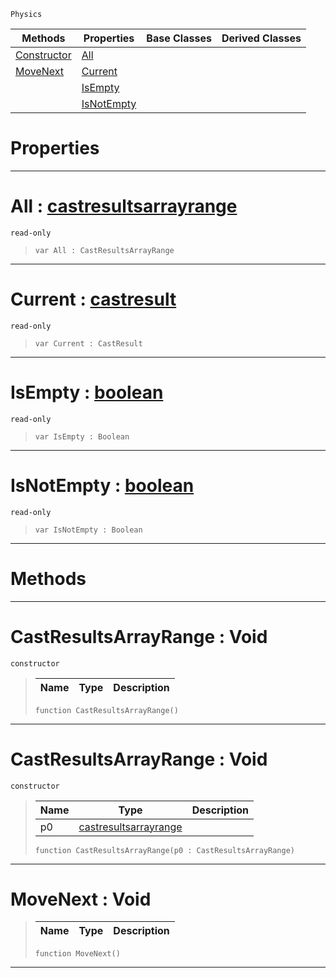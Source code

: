  `Physics`

|Methods|Properties|Base Classes|Derived Classes|
|---|---|---|---|
|[ Constructor](https://github.com/dragonCASTjosh/PlasmaDocs/blob/master/code_reference/class_reference/castresultsarrayrange.markdown#castresultsarrayrange-vo)|[ All](https://github.com/dragonCASTjosh/PlasmaDocs/blob/master/code_reference/class_reference/castresultsarrayrange.markdown#all-plasma-engine-document)| | |
|[ MoveNext](https://github.com/dragonCASTjosh/PlasmaDocs/blob/master/code_reference/class_reference/castresultsarrayrange.markdown#movenext-void)|[ Current](https://github.com/dragonCASTjosh/PlasmaDocs/blob/master/code_reference/class_reference/castresultsarrayrange.markdown#current-plasma-engine-docu)| | |
| |[ IsEmpty](https://github.com/dragonCASTjosh/PlasmaDocs/blob/master/code_reference/class_reference/castresultsarrayrange.markdown#isempty-plasma-engine-docu)| | |
| |[ IsNotEmpty](https://github.com/dragonCASTjosh/PlasmaDocs/blob/master/code_reference/class_reference/castresultsarrayrange.markdown#isnotempty-plasma-engine-d)| | |


 #  Properties


---  
 #  All : [castresultsarrayrange](https://github.com/dragonCASTjosh/PlasmaDocs/blob/master/code_reference/class_reference/castresultsarrayrange.markdown)

 `read-only`

> 
> ``` lang=cpp, name=Lightning
> var All : CastResultsArrayRange


---  
 #  Current : [castresult](https://github.com/dragonCASTjosh/PlasmaDocs/blob/master/code_reference/class_reference/castresult.markdown)

 `read-only`

> 
> ``` lang=cpp, name=Lightning
> var Current : CastResult


---  
 #  IsEmpty : [boolean](https://github.com/dragonCASTjosh/PlasmaDocs/blob/master/code_reference/lightning_base_types/boolean.markdown)

 `read-only`

> 
> ``` lang=cpp, name=Lightning
> var IsEmpty : Boolean


---  
 #  IsNotEmpty : [boolean](https://github.com/dragonCASTjosh/PlasmaDocs/blob/master/code_reference/lightning_base_types/boolean.markdown)

 `read-only`

> 
> ``` lang=cpp, name=Lightning
> var IsNotEmpty : Boolean


---  
 #  Methods


---  
 #  CastResultsArrayRange : Void

 `constructor`

> 
> |Name|Type|Description|
> |---|---|---|
> ``` lang=cpp, name=Lightning
> function CastResultsArrayRange()
> ``` 


---  
 #  CastResultsArrayRange : Void

 `constructor`

> 
> |Name|Type|Description|
> |---|---|---|
> |p0|[castresultsarrayrange](https://github.com/dragonCASTjosh/PlasmaDocs/blob/master/code_reference/class_reference/castresultsarrayrange.markdown)| |
> ``` lang=cpp, name=Lightning
> function CastResultsArrayRange(p0 : CastResultsArrayRange)
> ``` 


---  
 #  MoveNext : Void

> 
> |Name|Type|Description|
> |---|---|---|
> ``` lang=cpp, name=Lightning
> function MoveNext()
> ``` 


---  
 

 